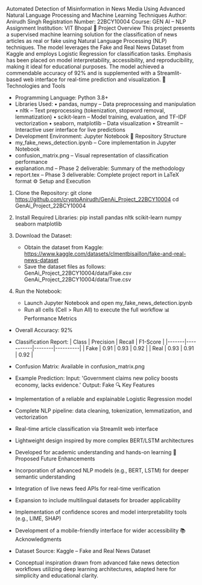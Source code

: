 Automated Detection of Misinformation in News Media Using Advanced Natural Language Processing and Machine Learning Techniques
Author: Anirudh Singh
Registration Number: 22BCY10004
Course: GEN AI – NLP Assignment
Institution: VIT Bhopal
📌 Project Overview
This project presents a supervised machine learning solution for the classification of news articles as real or fake using Natural Language Processing (NLP) techniques. The model leverages the Fake and Real News Dataset from Kaggle and employs Logistic Regression for classification tasks. Emphasis has been placed on model interpretability, accessibility, and reproducibility, making it ideal for educational purposes. The model achieved a commendable accuracy of 92% and is supplemented with a Streamlit-based web interface for real-time prediction and visualization.
🧰 Technologies and Tools
- Programming Language: Python 3.8+
- Libraries Used:
  • pandas, numpy – Data preprocessing and manipulation
  • nltk – Text preprocessing (tokenization, stopword removal, lemmatization)
  • scikit-learn – Model training, evaluation, and TF-IDF vectorization
  • seaborn, matplotlib – Data visualization
  • Streamlit – Interactive user interface for live predictions
- Development Environment: Jupyter Notebook
📁 Repository Structure
- my_fake_news_detection.ipynb – Core implementation in Jupyter Notebook
- confusion_matrix.png – Visual representation of classification performance
- explanation.md – Phase 2 deliverable: Summary of the methodology
- report.tex – Phase 3 deliverable: Complete project report in LaTeX format
⚙️ Setup and Execution
1. Clone the Repository:
   git clone https://github.com/cryptoAnirudh/GenAi_Project_22BCY10004
   cd GenAi_Project_22BCY10004

2. Install Required Libraries:
   pip install pandas nltk scikit-learn numpy seaborn matplotlib

3. Download the Dataset:
   - Obtain the dataset from Kaggle:
     https://www.kaggle.com/datasets/clmentbisaillon/fake-and-real-news-dataset
   - Save the dataset files as follows:
     GenAi_Project_22BCY10004/data/Fake.csv
     GenAi_Project_22BCY10004/data/True.csv

4. Run the Notebook:
   - Launch Jupyter Notebook and open my_fake_news_detection.ipynb
   - Run all cells (Cell > Run All) to execute the full workflow
📊 Performance Metrics
- Overall Accuracy: 92%
- Classification Report:
  | Class | Precision | Recall | F1-Score |
  |-------|-----------|--------|----------|
  | Fake  | 0.91      | 0.93   | 0.92     |
  | Real  | 0.93      | 0.91   | 0.92     |

- Confusion Matrix: Available in confusion_matrix.png
- Example Prediction:
  Input: 'Government claims new policy boosts economy, lacks evidence.'
  Output: Fake
🔍 Key Features
- Implementation of a reliable and explainable Logistic Regression model
- Complete NLP pipeline: data cleaning, tokenization, lemmatization, and vectorization
- Real-time article classification via Streamlit web interface
- Lightweight design inspired by more complex BERT/LSTM architectures
- Developed for academic understanding and hands-on learning
🚀 Proposed Future Enhancements
- Incorporation of advanced NLP models (e.g., BERT, LSTM) for deeper semantic understanding
- Integration of live news feed APIs for real-time verification
- Expansion to include multilingual datasets for broader applicability
- Implementation of confidence scores and model interpretability tools (e.g., LIME, SHAP)
- Development of a mobile-friendly interface for wider accessibility
📚 Acknowledgments
- Dataset Source: Kaggle – Fake and Real News Dataset
- Conceptual inspiration drawn from advanced fake news detection workflows utilizing deep learning architectures, adapted here for simplicity and educational clarity.
